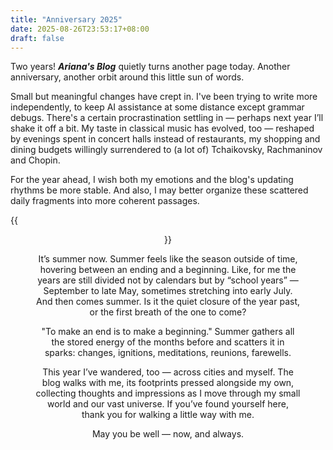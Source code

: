 ```yaml
---
title: "Anniversary 2025"
date: 2025-08-26T23:53:17+08:00
draft: false
---
```


Two years! ***Ariana's Blog*** quietly turns another page today. Another anniversary, another orbit around this little sun of words.

Small but meaningful changes have crept in. I've been trying to write more independently, to keep AI assistance at some distance except grammar debugs. There's a certain procrastination settling in — perhaps next year I’ll shake it off a bit. My taste in classical music has evolved, too — reshaped by evenings spent in concert halls instead of restaurants, my shopping and dining budgets willingly surrendered to (a lot of) Tchaikovsky, Rachmaninov and Chopin.

For the year ahead, I wish both my emotions and the blog's updating rhythms be more stable. And also, I may better organize these scattered daily fragments into more coherent passages.

{{<figure align="center" src="/art/anniversary_2025.jpeg" caption="Guangzhou downtown, taken on the plane on my way back home." width="100%">}}

It’s summer now. Summer feels like the season outside of time, hovering between an ending and a beginning. Like, for me the years are still divided not by calendars but by “school years” — September to late May, sometimes stretching into early July. And then comes summer.  Is it the quiet closure of the year past, or the first breath of the one to come?

"To make an end is to make a beginning." Summer gathers all the stored energy of the months before and scatters it in sparks: changes, ignitions, meditations, reunions, farewells.

This year I’ve wandered, too — across cities and myself. The blog walks with me, its footprints pressed alongside my own, collecting thoughts and impressions as I move through my small world and our vast universe. If you’ve found yourself here, thank you for walking a little way with me. 

May you be well — now, and always.
